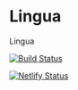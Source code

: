 
# Lingua

Lingua

[![Build Status](https://travis-ci.com/pxai/lingua.svg?branch=master)](https://travis-ci.com/pxai/lingua)

[![Netlify Status](https://api.netlify.com/api/v1/badges/5cd02ae1-13e0-4664-8aa1-36369032468b/deploy-status)](https://app.netlify.com/sites/linguapp/deploys)